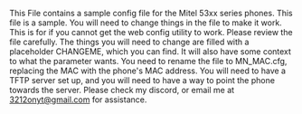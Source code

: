 ﻿This File contains a sample config file for the Mitel 53xx series phones. This file is a sample. You will need to change things in the file to make it work. This is for if you cannot get the web config utility to work. Please review the file carefully. The things you will need to change are filled with a placeholder CHANGEME, which you can find. It will also have some context to what the parameter wants.  You need to rename the file to MN_MAC.cfg, replacing the MAC with the phone's MAC address. You will need to have a TFTP server set up, and you will need to have a way to point the phone towards the server. Please check my discord, or email me at 3212onyt@gmail.com for assistance. 

